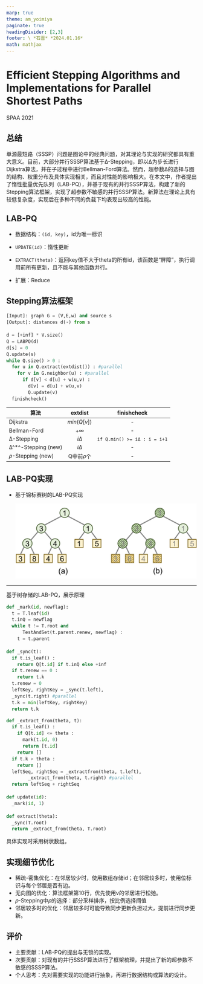 ```yaml
---
marp: true
theme: am_yoimiya
paginate: true
headingDivider: [2,3]
footer: \ *石晋* *2024.01.16*
math: mathjax
---
```


<!-- _class: cover_a-->
<!-- _paginate: "" -->
<!-- _footer: "" -->

# Efficient Stepping Algorithms and Implementations for Parallel Shortest Paths

SPAA 2021

## 总结

单源最短路（SSSP）问题是图论中的经典问题，对其理论与实现的研究都具有重大意义。目前，大部分并行SSSP算法基于Δ-Stepping，即以Δ为步长进行Dijkstra算法，并在子过程中进行Bellman-Ford算法。然而，超参数Δ的选择与图的结构、权重分布及具体实现相关，而且对性能的影响极大。在本文中，作者提出了惰性批量优先队列（LAB-PQ），并基于现有的并行SSSP算法，构建了新的Stepping算法框架，实现了超参数不敏感的并行SSSP算法。新算法在理论上具有较低复杂度，实现后在多种不同的负载下均表现出较高的性能。

## LAB-PQ

- 数据结构：`(id, key)`，id为唯一标识

- `UPDATE(id)`：惰性更新
- `EXTRACT(theta)`：返回key值不大于theta的所有id，该函数是“屏障”，执行调用前所有更新，且不能与其他函数并行。
- 扩展：Reduce

## Stepping算法框架

```python
[Input]: graph G = (V,E,w) and source s
[Output]: distances d(·) from s

d = [+inf] * V.size()
Q = LABPQ(d)
d[s] = 0
Q.update(s)
while Q.size() > 0 :
  for u in Q.extract(extdist()) : #parallel
    for v in G.neighbor(u) : #parallel
      if d[v] < d[u] + w(u,v) :
        d[v] = d[u] + w(u,v)
        Q.update(v)
  finishcheck()
```

| 算法                |   extdist   |         finishcheck          |
| ------------------- | :---------: | :--------------------------: |
| Dijkstra            | $min(Q[v])$ |              -               |
| Bellman-Ford        |  $+\infty$  |              -               |
| Δ-Stepping          |  $i\Delta$  | `if Q.min() >= iΔ : i = i+1` |
| Δ^*^-Stepping (new) |  $i\Delta$  |              -               |
| 𝜌-Stepping (new)    |  Q中前𝜌个   |              -               |

## LAB-PQ实现

- 基于锦标赛树的LAB-PQ实现

  ![锦标赛树](./_SPAA_2021_Parallel%20Shortest%20Paths.assets/锦标赛树.png)

---

<!-- _class: cols-2 -->

基于树存储的LAB-PQ，展示原理
<div class=ldiv>

```python
def _mark(id, newflag):
  t = T.leaf(id)
  t.inQ = newflag
  while t != T.root and 
      TestAndSet(t.parent.renew, newflag) :
    t = t.parent

def _sync(t):
  if t.is_leaf() :
    return Q[t.id] if t.inQ else +inf
  if t.renew == 0 :
    return t.k
  t.renew = 0
  leftKey, rightKey = _sync(t.left),
  _sync(t.right) #parallel
  t.k = min(leftKey, rightKey)
  return t.k
```

</div>

<div class=rdiv>

```python
def _extract_from(theta, t):
  if t.is_leaf() :
    if Q[t.id] <= theta :
      mark(t.id, 0)
      return [t.id]
    return []
  if t.k > theta :
    return []
  leftSeq, rightSeq = _extractfrom(theta, t.left),
        _extract_from(theta, t.right) #parallel
  return leftSeq + rightSeq

def update(id):
  _mark(id, 1)

def extract(theta):
  _sync(T.root)
  return _extract_from(theta, T.root)
```

具体实现时采用树状数组。

</div>

## 实现细节优化

- 稀疏-密集优化：在邻居较少时，使用数组存储id；在邻居较多时，使用位标识与每个邻居是否有边。
- 无向图的优化：算法框架第10行，优先使用v的邻居进行松弛。
- 𝜌-Stepping中𝜌的选择：部分采样排序，按比例选择阈值
- 邻居较多时的优化：邻居较多时可能导致同步更新负担过大，提前进行同步更新。

## 评价

- 主要贡献：LAB-PQ的提出与无锁的实现。
- 次要贡献：对现有的并行SSSP算法进行了框架梳理，并提出了新的超参数不敏感的SSSP算法。
- 个人思考：先对需要实现的功能进行抽象，再进行数据结构或算法的设计。
